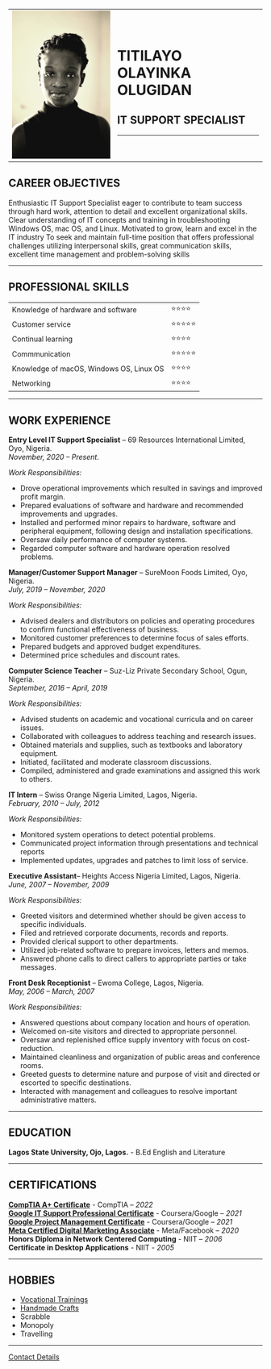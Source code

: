 <!DOCTYPE html>
<html lang="en" dir="ltr">
<head>
  <meta charset="utf-8">
  <title>Titilayo Olayinka Olugidan Resume</title>
</head>
<body>
  <table cellspacing ="50">
    <td><img src="Ola1.png.jpg" alt="Titilayo Olayinka Olugidan's Picture"></td>
    <td><h1>TITILAYO OLAYINKA OLUGIDAN</h1>
    <h2>IT SUPPORT SPECIALIST</h2>
        <hr></td>
  </table>
    <h2>CAREER OBJECTIVES</h2>
  <p>Enthusiastic IT Support Specialist eager to contribute to team success through hard work, attention to detail
    and excellent organizational skills. Clear understanding of IT concepts and training in troubleshooting Windows OS,
    mac OS, and Linux. Motivated to grow, learn and excel in the IT industry
    To seek and maintain full-time position that offers professional challenges utilizing interpersonal skills,
    great communication skills, excellent time management and problem-solving skills
  </p>
  <hr>
  <h2>PROFESSIONAL SKILLS</h2>
  <table cellspacing ="10">
    <tr>
      <td>Knowledge of hardware and software</td>
      <td>⭐⭐⭐⭐</td>
    </tr>
    <tr>
      <td>Customer service</td>
      <td>⭐⭐⭐⭐⭐</td>
    </tr>
    <tr>
      <td>Continual learning</td>
      <td>⭐⭐⭐⭐</td>
    </tr>
    <tr>
      <td>Commmunication</td>
      <td>⭐⭐⭐⭐⭐</td>
    </tr>
    <tr>
      <td>Knowledge of macOS, Windows OS, Linux OS</td>
      <td>⭐⭐⭐⭐</td>
    </tr>
    <tr>
      <td>Networking</td>
      <td>⭐⭐⭐⭐</td>
    </tr>
  </table>
  <hr>
    <h2>WORK EXPERIENCE</h2>
  <strong>Entry Level IT Support Specialist</strong> – 69 Resources International Limited, Oyo, Nigeria.
  <br><i> November, 2020 – Present</i>.
  <p><i>Work Responsibilities:</i></p>
  <ul>
    <li> Drove operational improvements which resulted in savings and improved profit margin.</li>
    <li> Prepared evaluations of software and hardware and recommended improvements and upgrades.</li>
    <li> Installed and performed minor repairs to hardware, software and peripheral equipment, following design and installation specifications.</li>
    <li> Oversaw daily performance of computer systems.</li>
    <li> Regarded computer software and hardware operation resolved problems.</li>
  </ul>
  <strong>Manager/Customer Support Manager</strong> – SureMoon Foods Limited, Oyo, Nigeria.
  <br><i>July, 2019 – November, 2020</i>
  <p><i>Work Responsibilities:</i></p>
  <ul>
    <li> Advised dealers and distributors on policies and operating procedures to confirm functional effectiveness of business.</li>
    <li> Monitored customer preferences to determine focus of sales efforts.</li>
    <li> Prepared budgets and approved budget expenditures.</li>
    <li> Determined price schedules and discount rates.</li>
  </ul>
  <strong>Computer Science Teacher</strong> – Suz-Liz Private Secondary School, Ogun, Nigeria.
  <br><i>September, 2016 – April, 2019</i>
  <p><i>Work Responsibilities:</i></p>
  <ul>
    <li> Advised students on academic and vocational curricula and on career issues.</li>
    <li> Collaborated with colleagues to address teaching and research issues.</li>
    <li> Obtained materials and supplies, such as textbooks and laboratory equipment.</li>
    <li> Initiated, facilitated and moderate classroom discussions.</li>
    <li> Compiled, administered and grade examinations and assigned this work to others.</li>
  </ul>
  <strong>IT Intern</strong> – Swiss Orange Nigeria Limited, Lagos, Nigeria.
  <br><i>February, 2010 – July, 2012</i>
  <p><i>Work Responsibilities:</i></p>
  <ul>
    <li> Monitored system operations to detect potential problems.</li>
    <li> Communicated project information through presentations and technical reports</li>
    <li> Implemented updates, upgrades and patches to limit loss of service.</li>
  </ul>
  <strong>Executive Assistant</strong>– Heights Access Nigeria Limited, Lagos, Nigeria.
  <br><i>June, 2007 – November, 2009</i>
  <p><i>Work Responsibilities:</i></p>
  <ul>
    <li> Greeted visitors and determined whether should be given access to specific individuals.</li>
    <li> Filed and retrieved corporate documents, records and reports.</li>
    <li> Provided clerical support to other departments.</li>
    <li> Utilized job-related software to prepare invoices, letters and memos.</li>
    <li> Answered phone calls to direct callers to appropriate parties or take messages.</li>
  </ul>
  <strong>Front Desk Receptionist</strong> – Ewoma College, Lagos, Nigeria.
  <br><i>May, 2006 – March, 2007</i>
  <p><i>Work Responsibilities:</i></p>
  <ul>
    <li> Answered questions about company location and hours of operation.</li>
    <li> Welcomed on-site visitors and directed to appropriate personnel.</li>
    <li> Oversaw and replenished office supply inventory with focus on cost-reduction.</li>
    <li> Maintained cleanliness and organization of public areas and conference rooms.</li>
    <li> Greeted guests to determine nature and purpose of visit and directed or escorted to specific destinations.</li>
    <li> Interacted with management and colleagues to resolve important administrative matters.</li>
  </ul>
  <hr>
  <h2>EDUCATION</h2>
  <strong>Lagos State University, Ojo, Lagos.</strong> - B.Ed English and Literature
  <hr>
  <h2>CERTIFICATIONS</h2>
  <strong><a href="https://www.credly.com/earner/earned/badge/420519bc-ea10-402b-8586-a195b1858cc1">CompTIA A+ Certificate</a></strong>
  - CompTIA – <i>2022</i> <br>
  <strong><a href="https://www.credly.com/badges/d5cbd3f3-ee64-484c-abba-2022acf2b0f6752f">Google IT Support Professional Certificate</a></strong>
  - Coursera/Google – <i>2021</i><br>
  <strong><a href="https://www.credly.com/badges/ccc6e8f9-788d-4d43-a33a-641f8059709f">Google Project Management Certificate</a></strong>
  - Coursera/Google – <i>2021</i><br>
  <strong><a href="https://www.credly.com/badges/8bbd68e4-1e61-496b-b2e1-0e338104224c">Meta Certified Digital Marketing Associate</a></strong>
  - Meta/Facebook – <i>2020</i><br>
  <strong>Honors Diploma in Network Centered Computing</strong>
  - NIIT – <i>2006</i><br>
  <strong>Certificate in Desktop Applications</strong> - NIIT - <i>2005</i><br>
  <hr>
  <h2>HOBBIES</h2>
  <ul>
    <li> <a href="https://web.facebook.com/OlaOluLeathersandFabrics/photos/1765998353616042">Vocational Trainings</a></li>
    <li> <a href="https://web.facebook.com/OlaOluLeathersandFabrics/photos/1736621489887062">Handmade Crafts</a></li>
    <li> Scrabble</li>
    <li> Monopoly</li>
    <li> Travelling</li>
  </ul>
  <hr>
  <a href="Contact.html">Contact Details</a>
</body>
</html>
